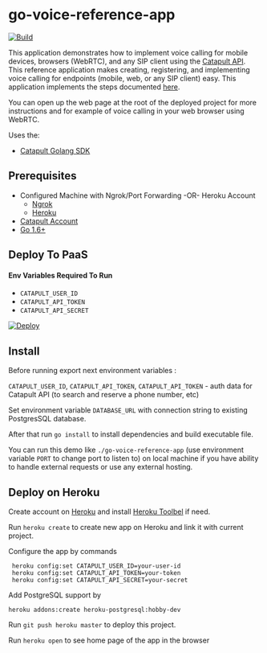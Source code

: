 # go-voice-reference-app

[![Build](https://travis-ci.org/BandwidthExamples/go-voice-reference-app.png)](https://travis-ci.org/BandwidthExamples/go-voice-reference-app)

 This application demonstrates how to implement voice calling for mobile devices, browsers (WebRTC), and any SIP client using the [Catapult API](http://ap.bandwidth.com/?utm_medium=social&utm_source=github&utm_campaign=dtolb&utm_content=_).
    This reference application makes creating, registering, and implementing voice calling for endpoints (mobile, web, or any SIP client) easy.
    This application implements the steps documented [here](http://ap.bandwidth.com/docs/how-to-guides/use-endpoints-make-receive-calls-sip-clients/).

You can open up the web page at the root of the deployed project for more instructions and for example of voice calling in your web browser using WebRTC.

Uses the:
* [Catapult Golang SDK](https://github.com/bandwidthcom/go-bandwidth)

## Prerequisites
- Configured Machine with Ngrok/Port Forwarding -OR- Heroku Account
  - [Ngrok](https://ngrok.com/)
  - [Heroku](https://www.heroku.com/)
- [Catapult Account](http://ap.bandwidth.com/?utm_medium=social&utm_source=github&utm_campaign=dtolb&utm_content=_)
- [Go 1.6+](https://golang.org/dl/)

## Deploy To PaaS

#### Env Variables Required To Run
* ```CATAPULT_USER_ID```
* ```CATAPULT_API_TOKEN```
* ```CATAPULT_API_SECRET```

[![Deploy](https://www.herokucdn.com/deploy/button.svg)](https://heroku.com/deploy)

## Install
Before running export next environment variables :

```CATAPULT_USER_ID```, ```CATAPULT_API_TOKEN```, ```CATAPULT_API_TOKEN``` - auth data for Catapult API (to search and reserve a phone number, etc)

Set environment variable `DATABASE_URL` with connection string to existing PostgresSQL database.

After that run `go install`  to install dependencies and build executable file.


You can run this demo  like `./go-voice-reference-app` (use environment variable `PORT` to change port to listen to) on local machine if you have ability to handle external requests or use any external hosting.

## Deploy on Heroku

Create account on [Heroku](https://www.heroku.com/) and install [Heroku Toolbel](https://devcenter.heroku.com/articles/getting-started-with-go#set-up) if need.


Run `heroku create` to create new app on Heroku and link it with current project.

Configure the app by commands

```
 heroku config:set CATAPULT_USER_ID=your-user-id
 heroku config:set CATAPULT_API_TOKEN=your-token
 heroku config:set CATAPULT_API_SECRET=your-secret
```

Add PostgreSQL support by

```
heroku addons:create heroku-postgresql:hobby-dev
```

Run `git push heroku master` to deploy this project.

Run `heroku open` to see home page of the app in the browser


